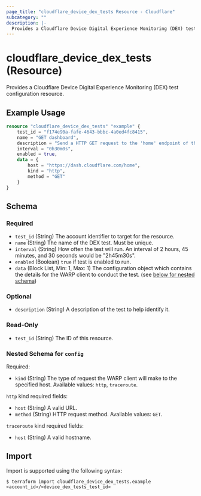 ```yaml
---
page_title: "cloudflare_device_dex_tests Resource - Cloudflare"
subcategory: ""
description: |-
  Provides a Cloudflare Device Digital Experience Monitoring (DEX) test configuration resource.
---
```


# cloudflare_device_dex_tests (Resource)

Provides a Cloudflare Device Digital Experience Monitoring (DEX) test configuration resource.

## Example Usage

```terraform
resource "cloudflare_device_dex_tests" "example" {
    test_id = "f174e90a-fafe-4643-bbbc-4a0ed4fc8415",
    name = "GET dashboard",
    description = "Send a HTTP GET request to the 'home' endpoint of the dash every half hour.",
    interval = "0h30m0s",
    enabled = true,
    data = {
        host = "https://dash.cloudflare.com/home",
        kind = "http",
        method = "GET"
    }
}
```
<!-- schema generated by tfplugindocs -->
## Schema

### Required

- `test_id` (String) The account identifier to target for the resource.
- `name` (String) The name of the DEX test. Must be unique.
- `interval` (String) How often the test will run. An interval of 2 hours, 45 minutes, and 30 seconds would be "2h45m30s".
- `enabled` (Boolean) `true` if test is enabled to run.
- `data` (Block List, Min: 1, Max: 1) The configuration object which contains the details for the WARP client to conduct the test. (see [below for nested schema](#nestedblock--config))

### Optional

- `description` (String) A description of the test to help identify it.

### Read-Only

- `test_id` (String) The ID of this resource.

<a id="nestedblock--config"></a>
### Nested Schema for `config`

Required:
- `kind` (String) The type of request the WARP client will make to the specified host. Available values: `http`, `traceroute`.

`http` kind required fields:
- `host` (String) A valid URL.
- `method` (String) HTTP request method. Available values: `GET`.

`traceroute` kind required fields:
- `host` (String) A valid hostname.

## Import

Import is supported using the following syntax:

```shell
$ terraform import cloudflare_device_dex_tests.example <account_id>/<device_dex_tests_test_id>
```
